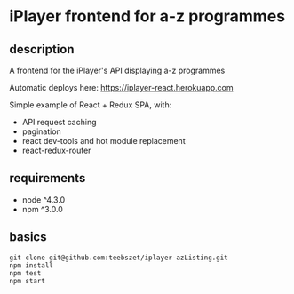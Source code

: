 iPlayer frontend for a-z programmes
===================================

description
-----------

A frontend for the iPlayer's API displaying a-z programmes

Automatic deploys here: https://iplayer-react.herokuapp.com

Simple example of React + Redux SPA, with:
 * API request caching
 * pagination
 * react dev-tools and hot module replacement
 * react-redux-router

requirements
------------

* node ^4.3.0
* npm ^3.0.0

basics
------

    git clone git@github.com:teebszet/iplayer-azListing.git
    npm install
    npm test
    npm start
